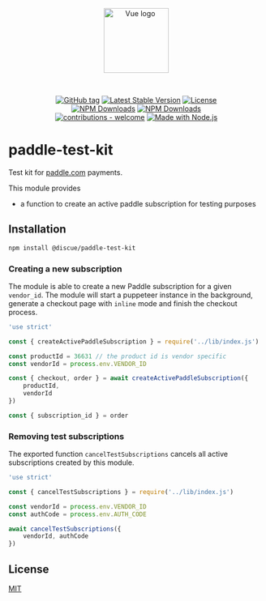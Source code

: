 
<p align="center">
<a href="https://www.discue.io/" target="_blank" rel="noopener noreferrer"><img width="128" src="https://www.discue.io/icons-fire-no-badge-square/web/icon-192.png" alt="Vue logo">
</a>
</p>

<br/>
<div align="center">

[![GitHub tag](https://img.shields.io/github/tag/discue/paddle-test-kit?include_prereleases=&sort=semver&color=blue)](https://github.com/discue/paddle-test-kit/releases/)
[![Latest Stable Version](https://img.shields.io/npm/v/@discue/paddle-test-kit.svg)](https://www.npmjs.com/package/@discue/paddle-test-kit)
[![License](https://img.shields.io/npm/l/@discue/paddle-test-kit.svg)](https://www.npmjs.com/package/@discue/paddle-test-kit)
<br/>
[![NPM Downloads](https://img.shields.io/npm/dt/@discue/paddle-test-kit.svg)](https://www.npmjs.com/package/@discue/paddle-test-kit)
[![NPM Downloads](https://img.shields.io/npm/dm/@discue/paddle-test-kit.svg)](https://www.npmjs.com/package/@discue/paddle-test-kit)
<br/>
[![contributions - welcome](https://img.shields.io/badge/contributions-welcome-blue)](/CONTRIBUTING.md "Go to contributions doc")
[![Made with Node.js](https://img.shields.io/badge/Node.js->=18-blue?logo=node.js&logoColor=white)](https://nodejs.org "Go to Node.js homepage")

</div>

# paddle-test-kit

Test kit for [paddle.com](https://www.paddle.com/) payments.

This module provides 
- a function to create an active paddle subscription for testing purposes

## Installation
```bash
npm install @discue/paddle-test-kit
```

### Creating a new subscription
The module is able to create a new Paddle subscription for a given `vendor_id`. The module will start a puppeteer instance in the background, generate a checkout page with `inline` mode and finish the checkout process. 

```js
'use strict'

const { createActivePaddleSubscription } = require('../lib/index.js')

const productId = 36631 // the product id is vendor specific
const vendorId = process.env.VENDOR_ID

const { checkout, order } = await createActivePaddleSubscription({
    productId,
    vendorId
})

const { subscription_id } = order
```

### Removing test subscriptions
The exported function `cancelTestSubscriptions` cancels all active subscriptions created by this module.

```js
'use strict'

const { cancelTestSubscriptions } = require('../lib/index.js')

const vendorId = process.env.VENDOR_ID
const authCode = process.env.AUTH_CODE

await cancelTestSubscriptions({
    vendorId, authCode
})
```

## License

[MIT](https://choosealicense.com/licenses/mit/)

